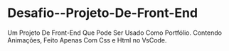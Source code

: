 # Desafio--Projeto-De-Front-End
Um Projeto De Front-End Que Pode Ser Usado Como Portfólio. Contendo Animações, Feito Apenas Com Css e Html no VsCode.
